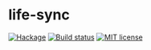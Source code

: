 # life-sync

[![Hackage](https://img.shields.io/hackage/v/life-sync.svg)](https://hackage.haskell.org/package/life-sync)
[![Build status](https://secure.travis-ci.org/ChShersh/life-sync.svg)](https://travis-ci.org/ChShersh/life-sync)
[![MIT license](https://img.shields.io/badge/license-MIT-blue.svg)](https://github.com/ChShersh/life-sync/blob/master/LICENSE)
